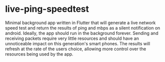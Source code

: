 # live-ping-speedtest
Minimal background app written in Flutter that will generate a live network speed test and return the results of ping and mbps as a silent notification on android. Ideally, the app should run in the background forever. Sending and receiving packets require very little resources and should have an unnoticeable impact on this generation's smart phones. The results will refresh at the rate of the users choice, allowing more control over the resources being used by the app.
